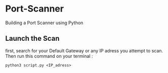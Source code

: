 # Port-Scanner
Building a Port Scanner using Python 

## Launch the Scan 

first, search for your Default Gateway or any IP adress you attempt to scan. Then run this command on your terminal : 

``python3 script.py <IP_adress>``

